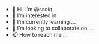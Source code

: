 - 👋 Hi, I’m @ssoiq
- 👀 I’m interested in 
- 🌱 I’m currently learning ...
- 💞️ I’m looking to collaborate on ...
- 📫 How to reach me ...

<!---
ssoiq/ssoiq is a ✨ special ✨ repository because its `README.md` (this file) appears on your GitHub profile.
You can click the Preview link to take a look at your changes.
--->
